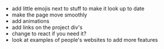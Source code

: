 - add little emojis next to stuff to make it look up to date
- make the page move smoothly
- add animations 
- add links on the project div's
- change to react if you need it?
- look at examples of people's websites to add more features